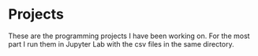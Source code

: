 # Projects

These are the programming projects I have been working on. For the most part I run them in Jupyter Lab with the csv files in the same directory.
